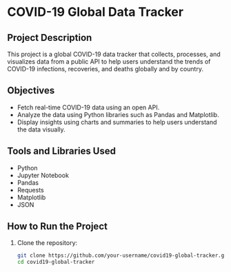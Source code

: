 # COVID-19 Global Data Tracker

##  Project Description
This project is a global COVID-19 data tracker that collects, processes, and visualizes data from a public API to help users understand the trends of COVID-19 infections, recoveries, and deaths globally and by country.

##  Objectives
- Fetch real-time COVID-19 data using an open API.
- Analyze the data using Python libraries such as Pandas and Matplotlib.
- Display insights using charts and summaries to help users understand the data visually.

## Tools and Libraries Used
- Python
- Jupyter Notebook
- Pandas
- Requests
- Matplotlib
- JSON

## How to Run the Project
1. Clone the repository:
   ```bash
   git clone https://github.com/your-username/covid19-global-tracker.git
   cd covid19-global-tracker
   
